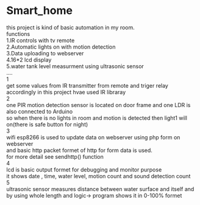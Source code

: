 # Smart_home                                                                                                                    
this project is kind of basic automation in my room.                                                                              
functions                                                                                                                         
1.IR controls with tv remote                                                                              
2.Automatic lights on with motion detection                                                                              
3.Data uploading to webserver                                                                              
4.16*2 lcd display                                                                              
5.water tank level measurment using ultrasonic sensor                                                                             
....                                                                               
1                                                                              
  get some values from IR transmitter from remote and triger relay accordingly
  in this project  hvae used IR libraray                                                                              
2                                                                              
  one PIR motion detection sensor is located on door frame and one LDR is also connected to Arduino                              
  so when there is no lights in room and motion is detected then light1 will on(there is safe button for night)        
3                                                                                
  wifi esp8266 is used to update data on webserver using php form on webserver                                   
  and basic http packet formet of http for form data is used.                                  
  for more detail see sendhttp() function                                                                               
4                                                                               
  lcd is basic output formet for debugging and monitor purpose                                  
  it shows date , time, water level, motion count and sound detection count                                  
5                                                                               
   ultrasonic sensor measures distance between water surface and itself and by using whole length
   and logic-> program shows it in 0-100% formet                                  
   
   
